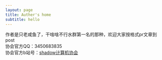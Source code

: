 ```yaml
---
layout: page
title: Auther's home
subtitle: hello
---
```

作者是只老咸鱼了，干啥啥不行水群第一名的那种，欢迎大家按格式pr文章到post  
协会官方QQ：3450683835  
协会官方b站号：[shadow计算机协会](https://space.bilibili.com/648473204)
